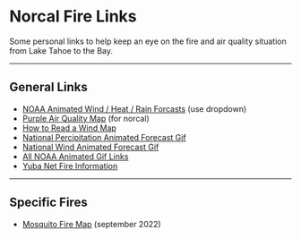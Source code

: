 # Norcal Fire Links

Some personal links to help keep an eye on the fire and air quality situation from Lake Tahoe to the Bay. 

---

## General Links

* [NOAA Animated Wind / Heat / Rain Forcasts](https://graphical.weather.gov/sectors/northcaliforniaLoop.php#tabs) (use dropdown)
* [Purple Air Quality Map](https://map.purpleair.com/1/mAQI/a10/p604800/cC0#7.26/38.446/-121.515) (for norcal)
* [How to Read a Wind Map](https://img.yumpu.com/36822198/1/500x640/weather-map-symbols.jpg)
* [National Percipitation Animated Forecast Gif](https://www.wpc.ncep.noaa.gov/qpf/qpfloop12hr.html)
* [National Wind Animated Forecast Gif](https://www.ready.noaa.gov/ready2-bin/animation.pl?id=NAM/Eta&mdl=grads/nam/panel6&file=anim)
* [All NOAA Animated Gif Links](https://www.ready.noaa.gov/READY_animations.php)
* [Yuba Net Fire Information](https://yubanet.com/)

---

## Specific Fires

* [Mosquito Fire Map](https://inciweb.nwcg.gov/incident/8398/) (september 2022)
